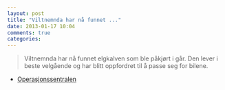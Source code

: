 ```yaml
---
layout: post
title: "Viltnemnda har nå funnet ..."
date: 2013-01-17 10:04
comments: true
categories: 
---
```


> Viltnemnda har nå funnet elgkalven som ble påkjørt i går. Den lever i beste velgående og har blitt oppfordret til å passe seg for bilene. 
- [Operasjonssentralen](http://twitter.com/oslopolitiops/statuses/291833422475833344)
